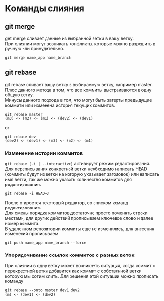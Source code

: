# Команды слияния

## git merge
get merge сливает данные из выбранной ветки в вашу ветку. \
При слиянии могут возникать конфликты, которые можно разрешить в ручную или принудительно.
```
git merge name_app name_branch
```

## git rebase
git rebase сливает вашу ветку в выбираемую ветку, например master. \
Плюс данного метода в том, что все коммиты выстраиваются в одну общую ветку. \
Минусы данного подхода в том, что могут быть затерты предыдущие коммиты
или изменена история текущих коммитов. 
```
git rebase master
(m3) <- (m2) <- (m1) <- (dev2) <- (dev1)
```
or
```
git rebase dev
(dev2) <- (dev1) <- (m3) <- (m2) <- (m1)
```

### Изменение истории коммитов
`git rebase [-i | --interactive]` активирует режим редактирования. \
Для переписывания конкретной ветки необходимо написать HEAD (коммиты будут из ветки на которую указывает заголовок)
или написать имя ветки, так же можно указать количество коммитов для редактирования.
```
git rebase -i HEAD~3
```
После откроется текстовый редактор, со списком команд редактирования. \
Для смены порядка коммитов достаточно просто поменять строки местами, для других действий прописываем ключевое слово 
и далее номер коммита. \
В удаленном репозитории коммиты еще не изменились, для внесения изменений прописываем
```
git push name_app name_branch --force
```

### Упорядочивание ссылок коммитов с разных веток
При слиянии в одну ветку может возникнуть ситуация, когда коммит с перекрестной ветки
добавится как коммит с собственной ветки которую мы хотим слить. Для решения этой ситуации
можно прописать команду
```
git rebase --onto master dev1 dev2
(m) <- (dev1) <- (dev2)
```